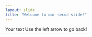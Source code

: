 ```yaml
---
layout: slide
title: "Welcome to our secod slide!"
---
```

Your text
Use the left arrow to go back!
